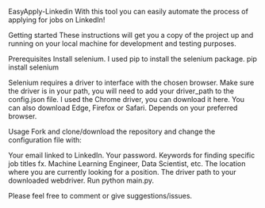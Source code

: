 EasyApply-Linkedin
With this tool you can easily automate the process of applying for jobs on LinkedIn!

Getting started
These instructions will get you a copy of the project up and running on your local machine for development and testing purposes.

Prerequisites
Install selenium. I used pip to install the selenium package.
pip install selenium

Selenium requires a driver to interface with the chosen browser. Make sure the driver is in your path, you will need to add your driver_path to the config.json file.
I used the Chrome driver, you can download it here. You can also download Edge, Firefox or Safari. Depends on your preferred browser.

Usage
Fork and clone/download the repository and change the configuration file with:

Your email linked to LinkedIn.
Your password.
Keywords for finding specific job titles fx. Machine Learning Engineer, Data Scientist, etc.
The location where you are currently looking for a position.
The driver path to your downloaded webdriver.
Run python main.py.

Please feel free to comment or give suggestions/issues.

